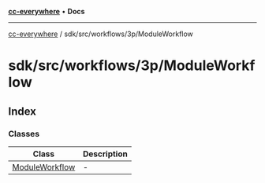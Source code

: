 [**cc-everywhere**](../../../../../index.md) • **Docs**

***

[cc-everywhere](../../../../../index.md) / sdk/src/workflows/3p/ModuleWorkflow

# sdk/src/workflows/3p/ModuleWorkflow

## Index

### Classes

| Class | Description |
| ------ | ------ |
| [ModuleWorkflow](classes/ModuleWorkflow.md) | - |
